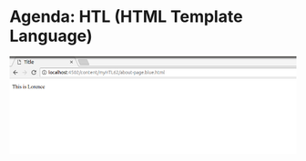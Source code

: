 # Agenda: HTL (HTML Template Language)

![alt text](https://github.com/vuongluisvippro/AEM-Research/blob/tab_component_htl_4/cq5.png)

